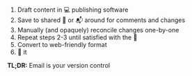 1. Draft content in :computer: publishing software
2. Save to shared :open_file_folder: or :mailbox_with_mail: around for comments and changes
3. Manually (and opaquely) reconcile changes one-by-one
4. Repeat steps 2-3 until satisfied with the :page_with_curl:
5. Convert to web-friendly format
6. :ship: it

**TL;DR:** Email is your version control